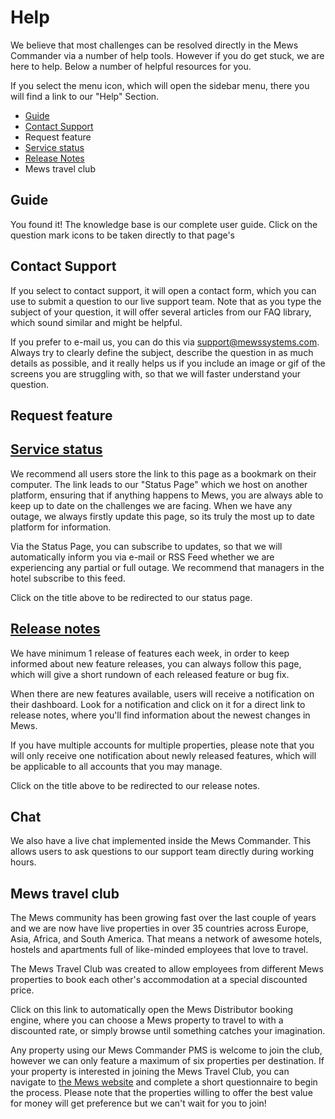 # Help

We believe that most challenges can be resolved directly in the Mews Commander via a number of help tools. However if you do get stuck, we are here to help. Below a number of helpful resources for you.

If you select the menu icon, which will open the sidebar menu, there you will find a link to our "Help" Section.

* [Guide](help.md#guide)
* [Contact Support](help.md#contact-support)
* Request feature
* [Service status](help.md#status-page)
* [Release Notes](help.md#release-notes)
* Mews travel club

## Guide

You found it! The knowledge base is our complete user guide. Click on the question mark icons to be taken directly to that page's

## Contact Support

If you select to contact support, it will open a contact form, which you can use to submit a question to our live support team. Note that as you type the subject of your question, it will offer several articles from our FAQ library, which sound similar and might be helpful.

If you prefer to e-mail us, you can do this via support@mewssystems.com. Always try to clearly define the subject, describe the question in as much details as possible, and it really helps us if you include an image or gif of the screens you are struggling with, so that we will faster understand your question.

## Request feature

## [Service status](http://status.mews.li/)

We recommend all users store the link to this page as a bookmark on their computer. The link leads to our "Status Page" which we host on another platform, ensuring that if anything happens to Mews, you are always able to keep up to date on the challenges we are facing. When we have any outage, we always firstly update this page, so its truly the most up to date platform for information.

Via the Status Page, you can subscribe to updates, so that we will automatically inform you via e-mail or RSS Feed whether we are experiencing any partial or full outage. We recommend that managers in the hotel subscribe to this feed.

Click on the title above to be redirected to our status page.

## [Release notes](http://www.mewssystems.com/release-notes/)

We have minimum 1 release of features each week, in order to keep informed about new feature releases, you can always follow this page, which will give a short rundown of each released feature or bug fix.

When there are new features available, users will receive a notification on their dashboard. Look for a notification and click on it for a direct link to release notes, where you'll find information about the newest changes in Mews.

If you have multiple accounts for multiple properties, please note that you will only receive one notification about newly released features, which will be applicable to all accounts that you may manage.

Click on the title above to be redirected to our release notes.

## Chat

We also have a live chat implemented inside the Mews Commander. This allows users to ask questions to our support team directly during working hours.

## Mews travel club

The Mews community has been growing fast over the last couple of years and we are now have live properties in over 35 countries across Europe, Asia, Africa, and South America. That means a network of awesome hotels, hostels and apartments full of like-minded employees that love to travel.

The Mews Travel Club was created to allow employees from different Mews properties to book each other's accommodation at a special discounted price.

Click on this link to automatically open the Mews Distributor booking engine, where you can choose a Mews property to travel to with a discounted rate, or simply browse until something catches your imagination.

Any property using our Mews Commander PMS is welcome to join the club, however we can only feature a maximum of six properties per destination. If your property is interested in joining the Mews Travel Club,   you can navigate to [the Mews website](https://www.mewssystems.com/mews-travel-club/) and complete a short questionnaire to begin the process. Please note that the properties willing to offer the best value for money will get preference but we can't wait for you to join!

